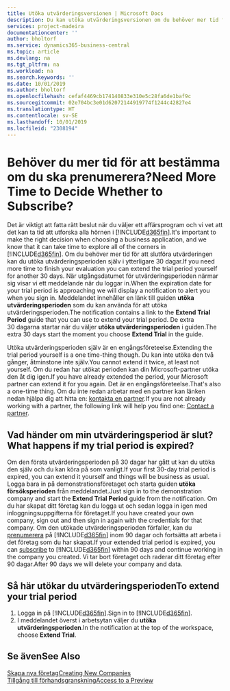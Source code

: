 ```yaml
---
title: Utöka utvärderingsversionen | Microsoft Docs
description: Du kan utöka utvärderingsversionen om du behöver mer tid för att bestämma om du vill prenumerera.
services: project-madeira
documentationcenter: ''
author: bholtorf
ms.service: dynamics365-business-central
ms.topic: article
ms.devlang: na
ms.tgt_pltfrm: na
ms.workload: na
ms.search.keywords: ''
ms.date: 10/01/2019
ms.author: bholtorf
ms.openlocfilehash: cefaf4469cb174140833e310e5c28fa6de1baf9c
ms.sourcegitcommit: 02e704bc3e01d62072144919774f1244c42827e4
ms.translationtype: HT
ms.contentlocale: sv-SE
ms.lasthandoff: 10/01/2019
ms.locfileid: "2308194"
---
```

# <a name="need-more-time-to-decide-whether-to-subscribe"></a><span data-ttu-id="eb338-103">Behöver du mer tid för att bestämma om du ska prenumerera?</span><span class="sxs-lookup"><span data-stu-id="eb338-103">Need More Time to Decide Whether to Subscribe?</span></span>
<span data-ttu-id="eb338-104">Det är viktigt att fatta rätt beslut när du väljer ett affärsprogram och vi vet att det kan ta tid att utforska alla hörnen i [!INCLUDE[d365fin](includes/d365fin_md.md)].</span><span class="sxs-lookup"><span data-stu-id="eb338-104">It's important to make the right decision when choosing a business application, and we know that it can take time to explore all of the corners in [!INCLUDE[d365fin](includes/d365fin_md.md)].</span></span> <span data-ttu-id="eb338-105">Om du behöver mer tid för att slutföra utvärderingen kan du utöka utvärderingsperioden själv i ytterligare 30 dagar.</span><span class="sxs-lookup"><span data-stu-id="eb338-105">If you need more time to finish your evaluation you can extend the trial period yourself for another 30 days.</span></span> <span data-ttu-id="eb338-106">När utgångsdatumet för utvärderingsperioden närmar sig visar vi ett meddelande när du loggar in.</span><span class="sxs-lookup"><span data-stu-id="eb338-106">When the expiration date for your trial period is approaching we will display a notification to alert you when you sign in.</span></span> <span data-ttu-id="eb338-107">Meddelandet innehåller en länk till guiden **utöka utvärderingsperioden** som du kan använda för att utöka utvärderingsperioden.</span><span class="sxs-lookup"><span data-stu-id="eb338-107">The notification contains a link to the **Extend Trial Period** guide that you can use to extend your trial period.</span></span> <span data-ttu-id="eb338-108">De extra 30 dagarna startar när du väljer **utöka utvärderingsperioden** i guiden.</span><span class="sxs-lookup"><span data-stu-id="eb338-108">The extra 30 days start the moment you choose **Extend Trial** in the guide.</span></span>

<span data-ttu-id="eb338-109">Utöka utvärderingsperioden själv är en engångsföreteelse.</span><span class="sxs-lookup"><span data-stu-id="eb338-109">Extending the trial period yourself is a one time-thing though.</span></span> <span data-ttu-id="eb338-110">Du kan inte utöka den två gånger, åtminstone inte själv.</span><span class="sxs-lookup"><span data-stu-id="eb338-110">You cannot extend it twice, at least not yourself.</span></span> <span data-ttu-id="eb338-111">Om du redan har utökat perioden kan din Microsoft-partner utöka den åt dig igen.</span><span class="sxs-lookup"><span data-stu-id="eb338-111">If you have already extended the period, your Microsoft partner can extend it for you again.</span></span> <span data-ttu-id="eb338-112">Det är en engångsföreteelse.</span><span class="sxs-lookup"><span data-stu-id="eb338-112">That's also a one-time thing.</span></span> <span data-ttu-id="eb338-113">Om du inte redan arbetar med en partner kan länken nedan hjälpa dig att hitta en: [kontakta en partner](https://go.microsoft.com/fwlink/?linkid=2038439).</span><span class="sxs-lookup"><span data-stu-id="eb338-113">If you are not already working with a partner, the following link will help you find one: [Contact a partner](https://go.microsoft.com/fwlink/?linkid=2038439).</span></span>

## <a name="what-happens-if-my-trial-period-is-expired"></a><span data-ttu-id="eb338-114">Vad händer om min utvärderingsperiod är slut?</span><span class="sxs-lookup"><span data-stu-id="eb338-114">What happens if my trial period is expired?</span></span>
<span data-ttu-id="eb338-115">Om den första utvärderingsperioden på 30 dagar har gått ut kan du utöka den själv och du kan köra på som vanligt.</span><span class="sxs-lookup"><span data-stu-id="eb338-115">If your first 30-day trial period is expired, you can extend it yourself and things will be business as usual.</span></span> <span data-ttu-id="eb338-116">Logga bara in på demonstrationsföretaget och starta guiden **utöka försöksperioden** från meddelandet.</span><span class="sxs-lookup"><span data-stu-id="eb338-116">Just sign in to the demonstration company and start the **Extend Trial Period** guide from the notification.</span></span> <span data-ttu-id="eb338-117">Om du har skapat ditt företag kan du logga ut och sedan logga in igen med inloggningsuppgifterna för företaget.</span><span class="sxs-lookup"><span data-stu-id="eb338-117">If you have created your own company, sign out and then sign in again with the credentials for that company.</span></span> <span data-ttu-id="eb338-118">Om den utökade utvärderingsperioden förfaller, kan du [prenumerera](https://go.microsoft.com/fwlink/?linkid=828659) på [!INCLUDE[d365fin](includes/d365fin_md.md)] inom 90 dagar och fortsätta att arbeta i det företag som du har skapat.</span><span class="sxs-lookup"><span data-stu-id="eb338-118">If your extended trial period is expired, you can [subscribe](https://go.microsoft.com/fwlink/?linkid=828659) to [!INCLUDE[d365fin](includes/d365fin_md.md)] within 90 days and continue working in the company you created.</span></span> <span data-ttu-id="eb338-119">Vi tar bort företaget och raderar ditt företag efter 90 dagar.</span><span class="sxs-lookup"><span data-stu-id="eb338-119">After 90 days we will delete your company and data.</span></span> 

## <a name="to-extend-your-trial-period"></a><span data-ttu-id="eb338-120">Så här utökar du utvärderingsperioden</span><span class="sxs-lookup"><span data-stu-id="eb338-120">To extend your trial period</span></span>
1. <span data-ttu-id="eb338-121">Logga in på [!INCLUDE[d365fin](includes/d365fin_md.md)].</span><span class="sxs-lookup"><span data-stu-id="eb338-121">Sign in to [!INCLUDE[d365fin](includes/d365fin_md.md)].</span></span>
2. <span data-ttu-id="eb338-122">I meddelandet överst i arbetsytan väljer du **utöka utvärderingsperioden**.</span><span class="sxs-lookup"><span data-stu-id="eb338-122">In the notification at the top of the workspace, choose **Extend Trial**.</span></span>

## <a name="see-also"></a><span data-ttu-id="eb338-123">Se även</span><span class="sxs-lookup"><span data-stu-id="eb338-123">See Also</span></span>
[<span data-ttu-id="eb338-124">Skapa nya företag</span><span class="sxs-lookup"><span data-stu-id="eb338-124">Creating New Companies</span></span>](about-new-company.md)  
[<span data-ttu-id="eb338-125">Tillgång till förhandsgranskning</span><span class="sxs-lookup"><span data-stu-id="eb338-125">Access to a Preview</span></span>](across-preview.md)  